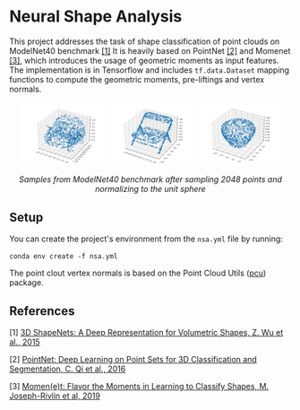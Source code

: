 # Neural Shape Analysis

This project addresses the task of shape classification of point clouds on ModelNet40 benchmark [[1]](#references)
It is heavily based on PointNet [[2]](#references) and Momenet [[3]](#references), which introduces the usage of geometric moments as input features.
The implementation is in Tensorflow and includes `tf.data.Dataset` mapping functions to compute the geometric moments, pre-liftings and vertex normals.

<p align="center">
  <img src="./figures/train_car_001.png" width="30%" />
  <img src="./figures/train_chair_001.png" width="30%" />
  <img src="./figures/train_vase_001.png" width="30%" />
</p>

<p align="center">
 <em> Samples from ModelNet40 benchmark after sampling 2048 points and normalizing to the
unit sphere </em>
</p>

## Setup
You can create the project's environment from the `nsa.yml` file by running:
```
conda env create -f nsa.yml
```
The point clout vertex normals is based on the Point Cloud Utils ([pcu](https://github.com/fwilliams/point-cloud-utils)) package.

## References
[1] [3D ShapeNets: A Deep Representation for Volumetric Shapes, Z. Wu et al., 2015](https://arxiv.org/pdf/1406.5670.pdf)

[2] [PointNet: Deep Learning on Point Sets for 3D Classification and Segmentation, C. Qi et al., 2016](https://arxiv.org/pdf/1612.00593.pdf)

[3] [Momen(e)t: Flavor the Moments in Learning to Classify Shapes, M. Joseph-Rivlin et al, 2019](https://arxiv.org/pdf/1812.07431.pdf)
 
